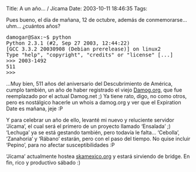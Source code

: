 Title: A un año... / Jícama
Date: 2003-10-11 18:46:35
Tags: 

<p>Pues bueno, el día de mañana, 12 de octubre, además de conmemorarse&#8230; uhm&#8230; ¿cuántos años?
</p>
<pre>damogar@Sax:~$ python
Python 2.3.1 (#2, Sep 27 2003, 12:44:22)
[GCC 3.3.2 20030908 (Debian prerelease)] on linux2
Type "help", "copyright", "credits" or "license" [...]
&gt;&gt;&gt; 2003-1492
511
&gt;&gt;&gt;</pre>
<p>
&#8230;Muy bien, 511 años del aniversario del Descubrimiento de América, cumplo también, un año de haber registrado el viejo <a href="http://web.archive.org/web/20031017200540/http://www.damog.org/">Damog.org</a>, que fue reemplazado por el actual Damog.net ;) Ya tiene rato, digo, no como otros, pero es nostálgico hacerle un whois a damog.org y ver que el Expiration Date es mañana, jeje :P

Y para celebrar un año de ello, levanté mi nuevo y reluciente servidor &#8216;Jícama&#8217;, el cual será el primero de un proyecto llamado &#8216;Ensalada&#8217; ;) &#8216;Lechuga&#8217; ya se está gestando también, pero todavía le falta&#8230; &#8216;Cebolla&#8217;, &#8216;Zanahoria&#8217; y &#8216;Rábano&#8217; estarán, pero con el paso del tiempo. No quise incluir &#8216;Pepino&#8217;, para no afectar susceptibilidades :P

&#8216;Jícama&#8217; actualmente hostea <a href="http://web.archive.org/web/20031017200540/http://www.skamexico.org/">skamexico.org</a> y estará sirviendo de bridge. En fin, rico y productivo sábado :) </p>
